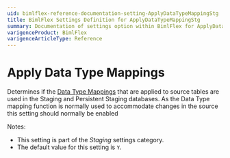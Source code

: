 ```yaml
---
uid: bimlflex-reference-documentation-setting-ApplyDataTypeMappingStg
title: BimlFlex Settings Definition for ApplyDataTypeMappingStg
summary: Documentation of settings option within BimlFlex for ApplyDataTypeMappingStg
varigenceProduct: BimlFlex
varigenceArticleType: Reference
---
```


# Apply Data Type Mappings

Determines if the [Data Type Mappings](xref:bimlflex-reference-documentation-datatypemapping-entity) that are applied to source tables are used in the Staging and Persistent Staging databases. As the Data Type mapping function is normally used to accommodate changes in the source this setting should normally be enabled

Notes:

* This setting is part of the *Staging* settings category.
* The default value for this setting is `Y`.